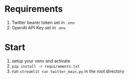 # Requirements
1. Twitter bearer token set in `.env`
2. OpenAI API Key set in `.env`
# Start
1. setup your venv and activate
2. `pip install -r requirements.txt`
3. run `streamlit run twitter_main.py` in the root directory
